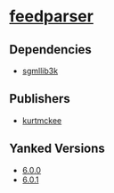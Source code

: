 # [feedparser](https://pypi.org/project/feedparser)

## Dependencies
- [sgmllib3k](packages/s/sgmllib3k.md)



## Publishers
- [kurtmckee](https://pypi.org/user/kurtmckee)


## Yanked Versions
- [6.0.0](https://pypi.org/project/feedparser/6.0.0)
- [6.0.1](https://pypi.org/project/feedparser/6.0.1)
 